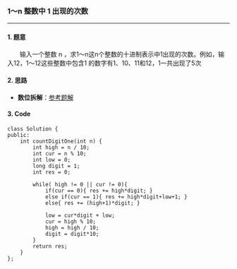 ### 1～n 整数中 1 出现的次数

---

#### 1. 题意

&emsp;&emsp;输入一个整数 n ，求1～n这n个整数的十进制表示中1出现的次数。例如，输入12，1～12这些整数中包含1 的数字有1、10、11和12，1一共出现了5次

#### 2. 思路

- **数位拆解**：[参考题解](https://leetcode-cn.com/problems/1nzheng-shu-zhong-1chu-xian-de-ci-shu-lcof/solution/mian-shi-ti-43-1n-zheng-shu-zhong-1-chu-xian-de-2/)

#### 3. Code

```
class Solution {
public:
    int countDigitOne(int n) {
        int high = n / 10;
        int cur = n % 10;
        int low = 0;
        long digit = 1;
        int res = 0;

        while( high != 0 || cur != 0){
            if(cur == 0){ res += high*digit; }
            else if(cur == 1){ res += high*digit+low+1; }
            else{ res += (high+1)*digit; }

            low = cur*digit + low;
            cur = high % 10;
            high = high / 10;
            digit = digit*10;
        }
        return res;
    }
};
```
